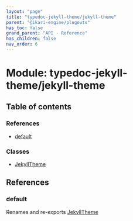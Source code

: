 ```yaml
---
layout: "page"
title: "typedoc-jekyll-theme/jekyll-theme"
parent: "@ikari-engine/plugouts"
has_toc: false
grand_parent: "API - Reference"
has_children: false
nav_order: 6
---
```


# Module: typedoc-jekyll-theme/jekyll-theme

## Table of contents

### References

- [default](../wiki/typedoc-jekyll-theme.jekyll-theme#default)

### Classes

- [JekyllTheme](../wiki/typedoc-jekyll-theme.jekyll-theme.JekyllTheme)

## References

### default

Renames and re-exports [JekyllTheme](../wiki/typedoc-jekyll-theme.jekyll-theme.JekyllTheme)
